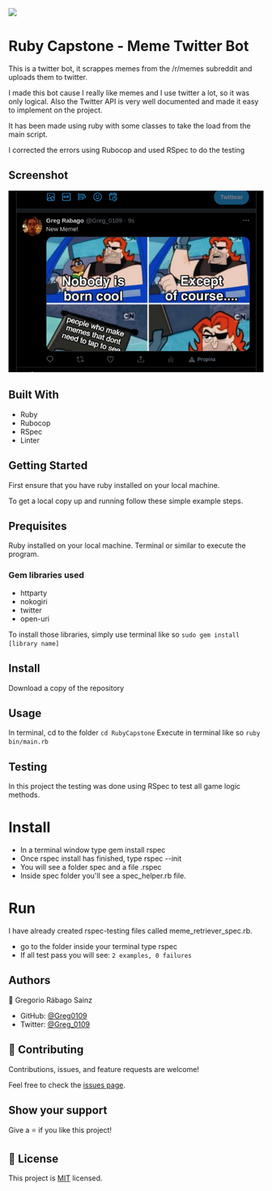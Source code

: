 ![](https://img.shields.io/badge/Microverse-blueviolet)

# Ruby Capstone - Meme Twitter Bot

This is a twitter bot, it scrappes memes from the /r/memes subreddit and uploads them to twitter.

I made this bot cause I really like memes and I use twitter a lot, so it was only logical. Also the Twitter API is very well documented and made it easy to implement on the project.

It has been made using ruby with some classes to take the load from the main script. 

I corrected the errors using Rubocop and used RSpec to do the testing

## Screenshot

![Screenshot](assets/Screenshot.png)

## Built With

- Ruby
- Rubocop
- RSpec
- Linter

## Getting Started

First ensure that you have ruby installed on your local machine.

To get a local copy up and running follow these simple example steps.

## Prequisites

Ruby installed on your local machine.
Terminal or similar to execute the program.

### Gem libraries used
- httparty
- nokogiri
- twitter
- open-uri

To install those libraries, simply use terminal like so ```sudo gem install [library name]```

## Install

Download a copy of the repository

## Usage

In terminal, cd to the folder ```cd RubyCapstone```
Execute in terminal like so ```ruby bin/main.rb```

## Testing
In this project the testing was done using RSpec to test all game logic methods.

# Install
- In a terminal window type gem install rspec
- Once rspec install has finished, type rspec --init
- You will see a folder spec and a file .rspec
- Inside spec folder you'll see a spec_helper.rb file.

# Run
I have already created rspec-testing files called meme_retriever_spec.rb.
- go to the folder inside your terminal type rspec
- If all test pass you will see:
 `2 examples, 0 failures`


## Authors

👤 Gregorio Rábago Sainz

- GitHub: [@Greg0109](https://github.com/greg0109)
- Twitter: [@Greg_0109](https://twitter.com/greg_0109)

## 🤝 Contributing

Contributions, issues, and feature requests are welcome!

Feel free to check the [issues page](https://github.com/sergiocortessat/RubyCapstone/issues).

## Show your support

Give a ⭐️ if you like this project!

## 📝 License

This project is [MIT](LICENSE) licensed.
